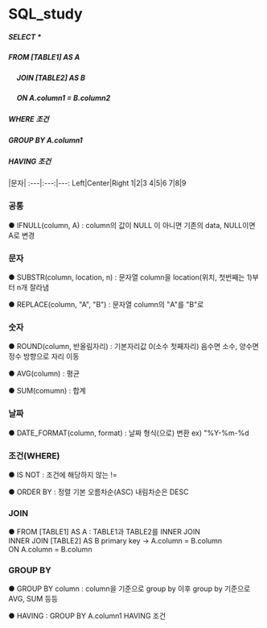 # SQL_study

##### SELECT * <br>
##### FROM [TABLE1] AS A <br>
##### &nbsp;&nbsp;&nbsp;&nbsp; JOIN [TABLE2] AS B <br>
##### &nbsp;&nbsp;&nbsp;&nbsp; ON A.column1 = B.column2 <br>
##### WHERE 조건 <br>
##### GROUP BY A.column1 <br>
##### HAVING 조건 <br>

|문자|
:---|:---:|---:
Left|Center|Right
1|2|3
4|5|6
7|8|9



### 공통

● IFNULL(column, A) : column의 값이 NULL 이 아니면 기존의 data, NULL이면 A로 변경 

### 문자

● SUBSTR(column, location, n) : 문자열 column을 location(위치, 첫번째는 1)부터 n개 잘라냄

● REPLACE(column, "A", "B") : 문자열 column의 "A"를 "B"로 

### 숫자

● ROUND(column, 반올림자리) : 기본자리값 0(소수 첫째자리)
                           음수면 소수, 양수면 정수 방향으로 자리 이동
                         
● AVG(column) : 평균

● SUM(comumn) : 합계


### 날짜

● DATE_FORMAT(column, format) : 날짜 형식(으로) 변환 
                              ex) "%Y-%m-%d

### 조건(WHERE)

● IS NOT : 조건에 해당하지 않는 
         !=
         
● ORDER BY : 정렬
           기본 오름차순(ASC) 
           내림차순은 DESC

### JOIN

● FROM [TABLE1] AS A           : TABLE1과 TABLE2를 INNER JOIN <br>
    INNER JOIN [TABLE2] AS B     primary key -> A.column = B.column<br>
    ON A.column = B.column
    
### GROUP BY

● GROUP BY column : column을 기준으로 group by
                    이후 group by 기준으로 AVG, SUM 등등 
                    
● HAVING : GROUP BY A.column1
 HAVING 조건
                    


